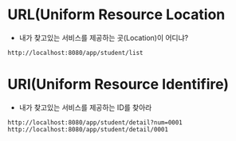 # URL(Uniform Resource Location

* 내가 찾고있는 서비스를 제공하는 곳(Location)이 어디냐?
```
http://localhost:8080/app/student/list
```


# URI(Uniform Resource Identifire)

* 내가 찾고있는 서비스를 제공하는 ID를 찾아라
```
http://localhost:8080/app/student/detail?num=0001
http://localhost:8080/app/student/detail/0001
```